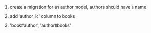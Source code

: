 
1. create a migration for an author model, authors should have a name

2. add 'author_id' column to books

3. 'book#author', 'author#books'
